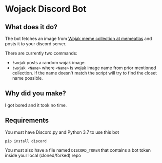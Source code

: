# Wojack Discord Bot
## What does it do?
The bot fetches an image from [Wojak meme collection at memeatlas](https://www.memeatlas.com/wojak-memes.html) and posts it to your discord server.

There are currently two commands:
* `!wojak` posts a random wojak image.
* `!wojak <Name>` where `<Name>` is wojak image name from prior mentioned collection. If the name doesn't match the script will try to find the closet name possible.

## Why did you make?
I got bored and it took no time.

## Requirements
You must have Discord.py and Python 3.7 to use this bot

```
pip install discord
```
You must also have a file named `DISCORD_TOKEN` that contains a bot token inside your local (cloned/forked) repo

